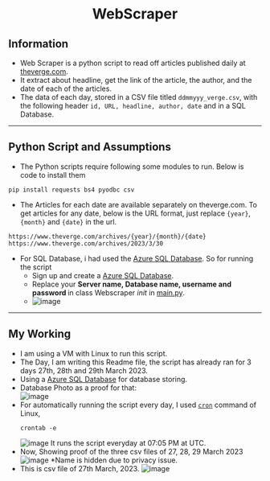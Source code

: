 # <center>WebScraper</center>
## Information
+ Web Scraper is a python script to read off articles published daily at [theverge.com](https://www.theverge.com/). <br/>
+ It extract about headline, get the link of the article, the author, and the date of each of the articles. <br/>
+ The data of each day, stored in a CSV file titled `ddmmyyy_verge.csv`, with the following header `id, URL, headline, author, date` and in a SQL Database.<br/>
- - -
## Python Script and Assumptions
+ The Python scripts require following some modules to run. Below is code to install them <br/>
```
pip install requests bs4 pyodbc csv
```
+ The Articles for each date are available separately on theverge.com. To get articles for any date, below is the URL format, just replace `{year}`, `{month}` and `{date}` in the url.
```
https://www.theverge.com/archives/{year}/{month}/{date}
https://www.theverge.com/archives/2023/3/30
```
+ For SQL Database, i had used the [Azure SQL Database](https://azure.microsoft.com/en-us/products/azure-sql/database). So for running the script
  - Sign up and create a [Azure SQL Database](https://azure.microsoft.com/en-us/products/azure-sql/database).
  - Replace your <b>Server name, Database name, username and password </b> in class Webscraper _init_ in [main.py](https://github.com/jatin00000/WebScraper/blob/main/main.py).
  - ![image](https://user-images.githubusercontent.com/94428262/228786859-608b5d4d-1f8e-4ba8-929b-ec86f2eddc6f.png)
- - -
## My Working
- I am using a VM with Linux to run this script.
- The Day, I am writing this Readme file, the script has already ran for 3 days 27th, 28th and 29th March 2023.
- Using a [Azure SQL Database](https://azure.microsoft.com/en-us/products/azure-sql/database) for database storing.
- Database Photo as a proof for that: <br/> 
![image](https://user-images.githubusercontent.com/94428262/228813912-95c741d6-9373-4052-a5a4-ac399e50d6d8.png)
- For automatically running the script every day, I used [`cron`](https://en.wikipedia.org/wiki/Cron) command of Linux, <br/>
  ```
  crontab -e
  ```
  ![image](https://user-images.githubusercontent.com/94428262/228815208-5d985a8a-bd6b-42ce-bc98-4a66d1133fc0.png)
  It runs the script everyday at 07:05 PM at UTC. <br/>
- Now, Showing proof of the three csv files of 27, 28, 29 March 2023 <br/>
  ![image](https://user-images.githubusercontent.com/94428262/228816615-60604761-92c3-4940-a935-24f5ccb1a7aa.png)
  *Name is hidden due to privacy issue.
- This is csv file of 27th March, 2023.
  ![image](https://user-images.githubusercontent.com/94428262/228817422-ad34ac07-72a0-40f7-ba78-7eaa4bf74bbd.png)





